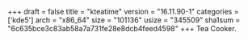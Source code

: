 +++
draft = false
title = "kteatime"
version = "16.11.90-1"
categories = ['kde5']
arch = "x86_64"
size = "101136"
usize = "345509"
sha1sum = "6c635bce3c83ab58a7a731fe28e8dcb4feed4598"
+++
Tea Cooker.